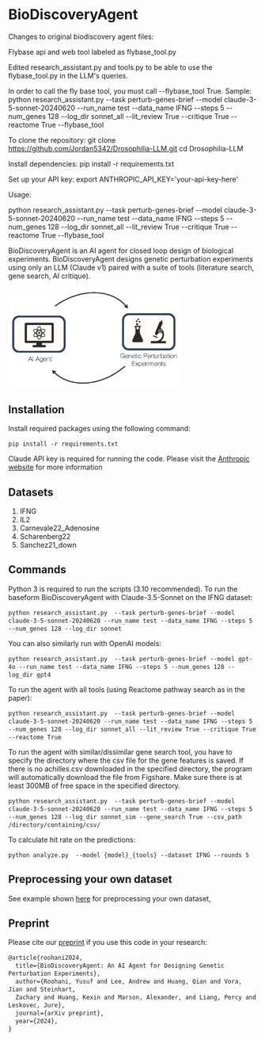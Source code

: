 # BioDiscoveryAgent

Changes to original biodiscovery agent files:

Flybase api and web tool labeled as flybase_tool.py

Edited research_assistant.py and tools.py to be able to use the flybase_tool.py in the LLM's queries.

In order to call the fly base tool, you must call --flybase_tool True.
Sample:   python research_assistant.py  --task perturb-genes-brief --model claude-3-5-sonnet-20240620 --run_name test --data_name IFNG --steps 5 --num_genes 128 --log_dir sonnet_all --lit_review True --critique True --reactome True --flybase_tool

To clone the repository: git clone https://github.com/Jordan5342/Drosophilia-LLM.git
cd Drosophilia-LLM

Install dependencies: pip install -r requirements.txt

Set up your API key: export ANTHROPIC_API_KEY='your-api-key-here'

Usage:

python research_assistant.py  --task perturb-genes-brief --model claude-3-5-sonnet-20240620 --run_name test --data_name IFNG --steps 5 --num_genes 128 --log_dir sonnet_all --lit_review True --critique True --reactome True --flybase_tool

BioDiscoveryAgent is an AI agent for closed loop design of 
biological experiments. BioDiscoveryAgent designs genetic perturbation experiments 
using only an LLM (Claude v1) paired with a suite of tools (literature 
search, gene search, AI critique).

<img src="assets/icon.jpg" width="350">

## Installation

Install required packages using the following command:
```
pip install -r requirements.txt
```
Claude API key is required for running the code. Please visit the [Anthropic website](https://docs.anthropic.com/en/docs/getting-access-to-claude) 
for more information

## Datasets

1. IFNG
2. IL2
3. Carnevale22_Adenosine
4. Scharenberg22
5. Sanchez21_down
   
## Commands

Python 3 is required to run the scripts (3.10 recommended). To run the baseform BioDiscoveryAgent with Claude-3.5-Sonnet on the IFNG dataset:

```
python research_assistant.py  --task perturb-genes-brief --model claude-3-5-sonnet-20240620 --run_name test --data_name IFNG --steps 5 --num_genes 128 --log_dir sonnet
```
You can also similarly run with OpenAI models:
```
python research_assistant.py  --task perturb-genes-brief --model gpt-4o --run_name test --data_name IFNG --steps 5 --num_genes 128 --log_dir gpt4
```
To run the agent with all tools (using Reactome pathway search as in the paper):
```
python research_assistant.py  --task perturb-genes-brief --model claude-3-5-sonnet-20240620 --run_name test --data_name IFNG --steps 5 --num_genes 128 --log_dir sonnet_all --lit_review True --critique True --reactome True
```
To run the agent with similar/dissimilar gene search tool, you have to specify the directory where the csv file for the gene features is saved. If there is no achilles.csv downloaded in the specified directory, the program will automatically download the file from Figshare. Make sure there is at least 300MB of free space in the specified directory.
```
python research_assistant.py  --task perturb-genes-brief --model claude-3-5-sonnet-20240620 --run_name test --data_name IFNG --steps 5 --num_genes 128 --log_dir sonnet_sim --gene_search True --csv_path /directory/containing/csv/
```
To calculate hit rate on the predictions:
```
python analyze.py  --model {model}_{tools} --dataset IFNG --rounds 5
```



## Preprocessing your own dataset

See example shown [here](https://github.com/snap-stanford/BioDiscoveryAgent/tree/master/data) for preprocessing your own dataset, 

## Preprint

Please cite our [preprint](http://arxiv.org/abs/2405.17631) if you use this code in your research:

```
@article{roohani2024,
  title={BioDiscoveryAgent: An AI Agent for Designing Genetic Perturbation Experiments},
  author={Roohani, Yusuf and Lee, Andrew and Huang, Qian and Vora, Jian and Steinhart, 
  Zachary and Huang, Kexin and Marson, Alexander, and Liang, Percy and Leskovec, Jure},
  journal={arXiv preprint},
  year={2024},
}
```

